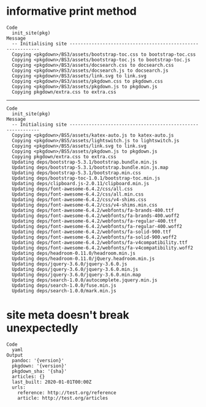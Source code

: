 # informative print method

    Code
      init_site(pkg)
    Message
      -- Initialising site -----------------------------------------------------------
      Copying <pkgdown>/BS3/assets/bootstrap-toc.css to bootstrap-toc.css
      Copying <pkgdown>/BS3/assets/bootstrap-toc.js to bootstrap-toc.js
      Copying <pkgdown>/BS3/assets/docsearch.css to docsearch.css
      Copying <pkgdown>/BS3/assets/docsearch.js to docsearch.js
      Copying <pkgdown>/BS3/assets/link.svg to link.svg
      Copying <pkgdown>/BS3/assets/pkgdown.css to pkgdown.css
      Copying <pkgdown>/BS3/assets/pkgdown.js to pkgdown.js
      Copying pkgdown/extra.css to extra.css

---

    Code
      init_site(pkg)
    Message
      -- Initialising site -----------------------------------------------------------
      Copying <pkgdown>/BS5/assets/katex-auto.js to katex-auto.js
      Copying <pkgdown>/BS5/assets/lightswitch.js to lightswitch.js
      Copying <pkgdown>/BS5/assets/link.svg to link.svg
      Copying <pkgdown>/BS5/assets/pkgdown.js to pkgdown.js
      Copying pkgdown/extra.css to extra.css
      Updating deps/bootstrap-5.3.1/bootstrap.bundle.min.js
      Updating deps/bootstrap-5.3.1/bootstrap.bundle.min.js.map
      Updating deps/bootstrap-5.3.1/bootstrap.min.css
      Updating deps/bootstrap-toc-1.0.1/bootstrap-toc.min.js
      Updating deps/clipboard.js-2.0.11/clipboard.min.js
      Updating deps/font-awesome-6.4.2/css/all.css
      Updating deps/font-awesome-6.4.2/css/all.min.css
      Updating deps/font-awesome-6.4.2/css/v4-shims.css
      Updating deps/font-awesome-6.4.2/css/v4-shims.min.css
      Updating deps/font-awesome-6.4.2/webfonts/fa-brands-400.ttf
      Updating deps/font-awesome-6.4.2/webfonts/fa-brands-400.woff2
      Updating deps/font-awesome-6.4.2/webfonts/fa-regular-400.ttf
      Updating deps/font-awesome-6.4.2/webfonts/fa-regular-400.woff2
      Updating deps/font-awesome-6.4.2/webfonts/fa-solid-900.ttf
      Updating deps/font-awesome-6.4.2/webfonts/fa-solid-900.woff2
      Updating deps/font-awesome-6.4.2/webfonts/fa-v4compatibility.ttf
      Updating deps/font-awesome-6.4.2/webfonts/fa-v4compatibility.woff2
      Updating deps/headroom-0.11.0/headroom.min.js
      Updating deps/headroom-0.11.0/jQuery.headroom.min.js
      Updating deps/jquery-3.6.0/jquery-3.6.0.js
      Updating deps/jquery-3.6.0/jquery-3.6.0.min.js
      Updating deps/jquery-3.6.0/jquery-3.6.0.min.map
      Updating deps/search-1.0.0/autocomplete.jquery.min.js
      Updating deps/search-1.0.0/fuse.min.js
      Updating deps/search-1.0.0/mark.min.js

# site meta doesn't break unexpectedly

    Code
      yaml
    Output
      pandoc: '{version}'
      pkgdown: '{version}'
      pkgdown_sha: '{sha}'
      articles: {}
      last_built: 2020-01-01T00:00Z
      urls:
        reference: http://test.org/reference
        article: http://test.org/articles
      

